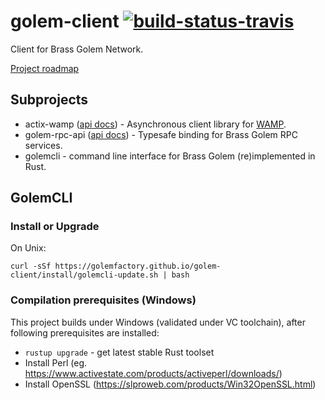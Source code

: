 # golem-client [![build-status-travis]][travis] 

[build-status-travis]: https://travis-ci.org/golemfactory/golem-client.svg?branch=master
[travis]: https://travis-ci.org/golemfactory/golem-client

Client for Brass Golem Network.

[Project roadmap](https://docs.google.com/document/d/1h1pUB-LT6YwozfqX9rAO7vrgzM5CaGGr9WsePeZ95C8) 

## Subprojects

* actix-wamp ([api docs](
https://golemfactory.github.io/golem-client/latest/actix_wamp/index.html
)) - Asynchronous client library for [WAMP](https://wamp-proto.org/). 
* golem-rpc-api ([api docs](
https://golemfactory.github.io/golem-client/latest/golem_rpc_api/index.html
)) - Typesafe binding for Brass Golem RPC services. 
* golemcli - command line interface for Brass Golem (re)implemented in Rust.

## GolemCLI

### Install or Upgrade

On Unix:

```
curl -sSf https://golemfactory.github.io/golem-client/install/golemcli-update.sh | bash
```


### Compilation prerequisites (Windows)

This project builds under Windows (validated under VC toolchain), after following prerequisites are installed:

* `rustup upgrade` - get latest stable Rust toolset
* Install Perl (eg. https://www.activestate.com/products/activeperl/downloads/)
* Install OpenSSL (https://slproweb.com/products/Win32OpenSSL.html)
